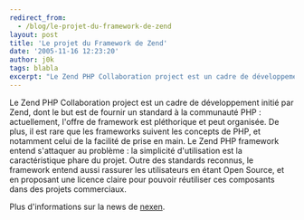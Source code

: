 ```yaml
---
redirect_from:
  - /blog/le-projet-du-framework-de-zend
layout: post
title: 'Le projet du Framework de Zend'
date: '2005-11-16 12:23:20'
author: j0k
tags: blabla
excerpt: "Le Zend PHP Collaboration project est un cadre de développement initié par Zend, dont le but est de fournir un standard à la communauté PHP : actuellement, l'offre de framework est pléthorique et peut organisée. De plus, il est rare que les frameworks suivent les concepts de PHP, et notamment celui de la facilité de prise en main.     \nLe Zend PHP framework      …"
---
```


Le Zend PHP Collaboration project est un cadre de développement initié par Zend, dont le but est de fournir un standard à la communauté PHP : actuellement, l'offre de framework est pléthorique et peut organisée. De plus, il est rare que les frameworks suivent les concepts de PHP, et notamment celui de la facilité de prise en main.
Le Zend PHP framework entend s'attaquer au problème : la simplicité d'utilisation est la caractéristique phare du projet. Outre des standards reconnus, le framework entend aussi rassurer les utilisateurs en étant Open Source, et en proposant une licence claire pour pouvoir réutiliser ces composants dans des projets commerciaux.

Plus d'informations sur la news de [nexen](http://www.nexen.net/news/gen.php/2005/11/15/4744,0,0,0,0.php).
